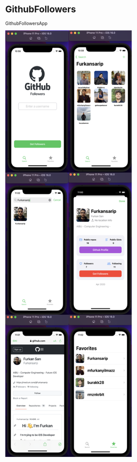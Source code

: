 # GithubFollowers
GithubFollowersApp

<img align = "left" src = "https://github.com/Furkansarip/GithubFollowers/blob/main/Screenshots-GF/main.png" width = "200" height = "450"/>
<img align = "left" src = "https://github.com/Furkansarip/GithubFollowers/blob/main/Screenshots-GF/followerlist.png" width = 200 height = 450/>
<img align = "left" src = "https://github.com/Furkansarip/GithubFollowers/blob/main/Screenshots-GF/searchbar.png" width = 200 height = 450/>
<img align = "left" src = "https://github.com/Furkansarip/GithubFollowers/blob/main/Screenshots-GF/userprofileinfo.png" width = 200 height = 450/>
<img align = "left" src = "https://github.com/Furkansarip/GithubFollowers/blob/main/Screenshots-GF/safariview.png" width = 200 height = 450/>
<img align = "left" src = "https://github.com/Furkansarip/GithubFollowers/blob/main/Screenshots-GF/FavoriteList.png" width = 200 height = 450/>
